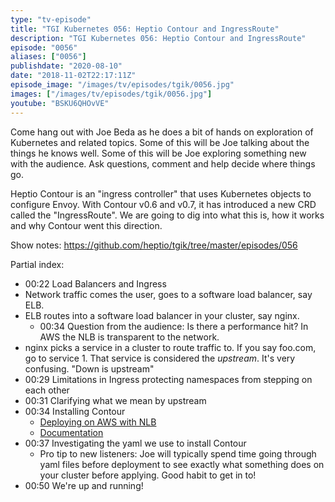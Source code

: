```yaml
---
type: "tv-episode"
title: "TGI Kubernetes 056: Heptio Contour and IngressRoute"
description: "TGI Kubernetes 056: Heptio Contour and IngressRoute"
episode: "0056"
aliases: ["0056"]
publishdate: "2020-08-10"
date: "2018-11-02T22:17:11Z"
episode_image: "/images/tv/episodes/tgik/0056.jpg"
images: ["/images/tv/episodes/tgik/0056.jpg"]
youtube: "BSKU6QHOvVE"
---
```


Come hang out with Joe Beda as he does a bit of hands on exploration of Kubernetes and related topics. Some of this will be Joe talking about the things he knows well. Some of this will be Joe exploring something new with the audience. Ask questions, comment and help decide where things go.

Heptio Contour is an &#34;ingress controller&#34; that uses Kubernetes objects to configure Envoy. With Contour v0.6 and v0.7, it has introduced a new CRD called the &#34;IngressRoute&#34;. We are going to dig into what this is, how it works and why Contour went this direction.

Show notes: https://github.com/heptio/tgik/tree/master/episodes/056

Partial index:
- 00:22 Load Balancers and Ingress 
- Network traffic comes the user, goes to a software load balancer, say ELB.
- ELB routes into a software load balancer in your cluster, say nginx.
    - 00:34 Question from the audience: Is there a performance hit? In AWS the NLB is transparent to the network. 
- nginx picks a service in a cluster to route traffic to. If you say foo.com, go to service 1. That service is considered the _upstream_. It&#39;s very confusing. &#34;Down is upstream&#34;
- 00:29 Limitations in Ingress protecting namespaces from stepping on each other
- 00:31 Clarifying what we mean by upstream
- 00:34 Installing Contour
    - [Deploying on AWS with NLB](https://github.com/heptio/contour/blob/master/docs/deploy-aws-nlb.md)
    - [Documentation](https://github.com/heptio/contour/tree/master/docs)
- 00:37 Investigating the yaml we use to install Contour
    - Pro tip to new listeners: Joe will typically spend time going through yaml files before deployment to see exactly what something does on your cluster before applying. Good habit to get in to!
- 00:50 We&#39;re up and running!

